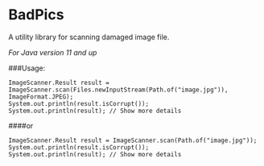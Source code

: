 # BadPics

A utility library for scanning damaged image file.

*For Java version 11 and up*

###Usage:
```
ImageScanner.Result result = ImageScanner.scan(Files.newInputStream(Path.of("image.jpg")), ImageFormat.JPEG); 
System.out.println(result.isCorrupt());
System.out.println(result); // Show more details
```

####or
```
ImageScanner.Result result = ImageScanner.scan(Path.of("image.jpg")); 
System.out.println(result.isCorrupt());
System.out.println(result); // Show more details
```